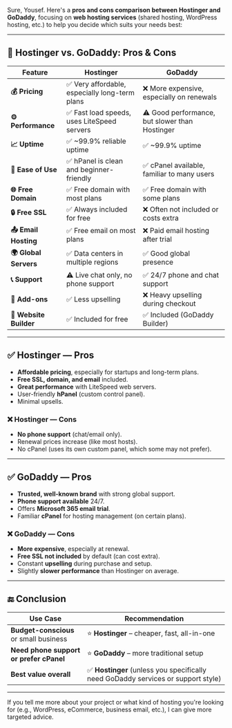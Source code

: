 Sure, Yousef. Here's a **pros and cons comparison between Hostinger and GoDaddy**, focusing on **web hosting services** (shared hosting, WordPress hosting, etc.) to help you decide which suits your needs best:

---

## 🔶 Hostinger vs. GoDaddy: Pros & Cons

| Feature                | **Hostinger**                                 | **GoDaddy**                                    |
| ---------------------- | --------------------------------------------- | ---------------------------------------------- |
| **💰 Pricing**         | ✅ Very affordable, especially long-term plans | ❌ More expensive, especially on renewals       |
| **⚙️ Performance**     | ✅ Fast load speeds, uses LiteSpeed servers    | ⚠️ Good performance, but slower than Hostinger |
| **📈 Uptime**          | ✅ \~99.9% reliable uptime                     | ✅ \~99.9% uptime                               |
| **🔧 Ease of Use**     | ✅ hPanel is clean and beginner-friendly       | ✅ cPanel available, familiar to many users     |
| **🌐 Free Domain**     | ✅ Free domain with most plans                 | ✅ Free domain with some plans                  |
| **🔒 Free SSL**        | ✅ Always included for free                    | ❌ Often not included or costs extra            |
| **📤 Email Hosting**   | ✅ Free email on most plans                    | ❌ Paid email hosting after trial               |
| **🌍 Global Servers**  | ✅ Data centers in multiple regions            | ✅ Good global presence                         |
| **📞 Support**         | ⚠️ Live chat only, no phone support           | ✅ 24/7 phone and chat support                  |
| **🛒 Add-ons**         | ✅ Less upselling                              | ❌ Heavy upselling during checkout              |
| **🧠 Website Builder** | ✅ Included for free                           | ✅ Included (GoDaddy Builder)                   |

---

## ✅ Hostinger — Pros

* **Affordable pricing**, especially for startups and long-term plans.
* **Free SSL, domain, and email** included.
* **Great performance** with LiteSpeed web servers.
* User-friendly **hPanel** (custom control panel).
* Minimal upsells.

### ❌ Hostinger — Cons

* **No phone support** (chat/email only).
* Renewal prices increase (like most hosts).
* No cPanel (uses its own custom panel, which some may not prefer).

---

## ✅ GoDaddy — Pros

* **Trusted, well-known brand** with strong global support.
* **Phone support available** 24/7.
* Offers **Microsoft 365 email trial**.
* Familiar **cPanel** for hosting management (on certain plans).

### ❌ GoDaddy — Cons

* **More expensive**, especially at renewal.
* **Free SSL not included** by default (can cost extra).
* Constant **upselling** during purchase and setup.
* Slightly **slower performance** than Hostinger on average.

---

## 🔚 Conclusion

| Use Case                                | Recommendation                                                                   |
| --------------------------------------- | -------------------------------------------------------------------------------- |
| **Budget-conscious** or small business  | ⭐ **Hostinger** – cheaper, fast, all-in-one                                      |
| **Need phone support or prefer cPanel** | ⭐ **GoDaddy** – more traditional setup                                           |
| **Best value overall**                  | ✅ **Hostinger** (unless you specifically need GoDaddy services or support style) |

---

If you tell me more about your project or what kind of hosting you're looking for (e.g., WordPress, eCommerce, business email, etc.), I can give more targeted advice.
